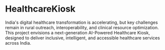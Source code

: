 # HealthcareKiosk
India's digital healthcare transformation is accelerating, but key challenges remain in rural outreach, interoperability, and clinical resource optimization. This project envisions a next-generation AI-Powered Healthcare Kiosk, designed to deliver inclusive, intelligent, and accessible healthcare services across India.
